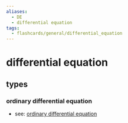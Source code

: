 ```yaml
---
aliases:
  - DE
  - differential equation
tags:
  - flashcards/general/differential_equation
---
```


# differential equation

## types

### ordinary differential equation

- see: [ordinary differential equation](ordinary%20differential%20equation.md)
